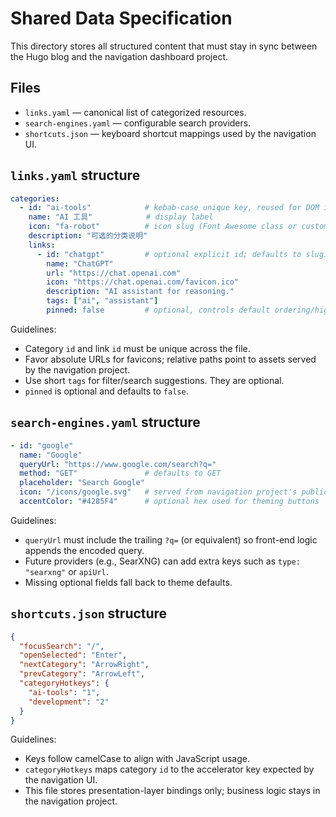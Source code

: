 # Shared Data Specification

This directory stores all structured content that must stay in sync between the Hugo blog and the navigation dashboard project.

## Files

- `links.yaml` — canonical list of categorized resources.
- `search-engines.yaml` — configurable search providers.
- `shortcuts.json` — keyboard shortcut mappings used by the navigation UI.

## `links.yaml` structure

```yaml
categories:
  - id: "ai-tools"            # kebab-case unique key, reused for DOM ids and shortcuts
    name: "AI 工具"            # display label
    icon: "fa-robot"          # icon slug (Font Awesome class or custom token)
    description: "可选的分类说明"
    links:
      - id: "chatgpt"         # optional explicit id; defaults to slugified name
        name: "ChatGPT"
        url: "https://chat.openai.com"
        icon: "https://chat.openai.com/favicon.ico"
        description: "AI assistant for reasoning."
        tags: ["ai", "assistant"]
        pinned: false         # optional, controls default ordering/highlight
```

Guidelines:
- Category `id` and link `id` must be unique across the file.
- Favor absolute URLs for favicons; relative paths point to assets served by the navigation project.
- Use short `tags` for filter/search suggestions. They are optional.
- `pinned` is optional and defaults to `false`.

## `search-engines.yaml` structure

```yaml
- id: "google"
  name: "Google"
  queryUrl: "https://www.google.com/search?q="
  method: "GET"               # defaults to GET
  placeholder: "Search Google"
  icon: "/icons/google.svg"   # served from navigation project's public assets
  accentColor: "#4285F4"      # optional hex used for theming buttons
```

Guidelines:
- `queryUrl` must include the trailing `?q=` (or equivalent) so front-end logic appends the encoded query.
- Future providers (e.g., SearXNG) can add extra keys such as `type: "searxng"` or `apiUrl`.
- Missing optional fields fall back to theme defaults.

## `shortcuts.json` structure

```json
{
  "focusSearch": "/",
  "openSelected": "Enter",
  "nextCategory": "ArrowRight",
  "prevCategory": "ArrowLeft",
  "categoryHotkeys": {
    "ai-tools": "1",
    "development": "2"
  }
}
```

Guidelines:
- Keys follow camelCase to align with JavaScript usage.
- `categoryHotkeys` maps category `id` to the accelerator key expected by the navigation UI.
- This file stores presentation-layer bindings only; business logic stays in the navigation project.


